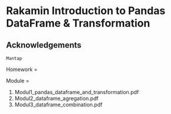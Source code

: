 
# Rakamin Introduction to Pandas DataFrame & Transformation


## Acknowledgements

```
Mantap
```

Homework = 

Module = 
1. Modul1_pandas_dataframe_and_transformation.pdf
2. Modul2_dataframe_agregation.pdf
3. Modul3_dataframe_combination.pdf
